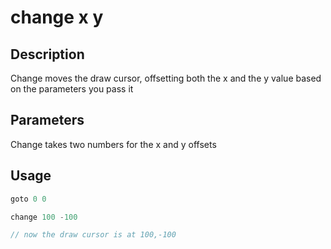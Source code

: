 # change x y

## Description

Change moves the draw cursor, offsetting both the x and the y value based on the parameters you pass it

## Parameters

Change takes two numbers for the x and y offsets

## Usage

```javascript
goto 0 0

change 100 -100

// now the draw cursor is at 100,-100
```
